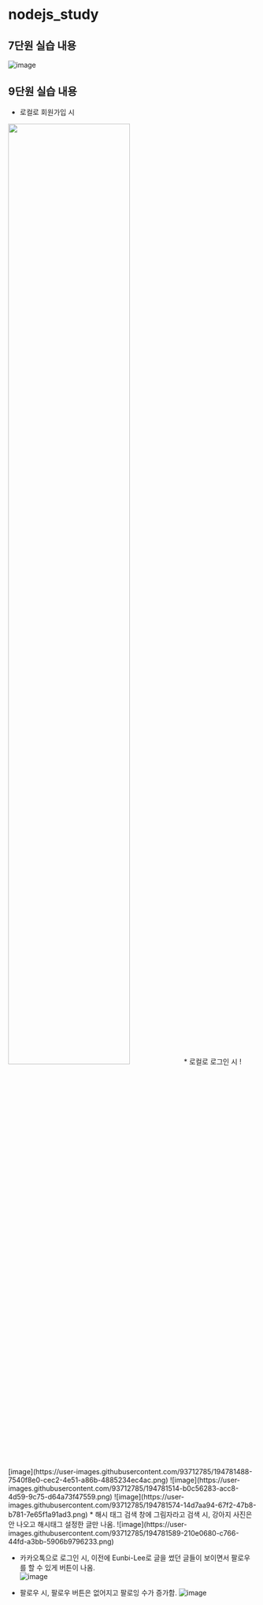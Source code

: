 # nodejs_study

## 7단원 실습 내용
![image](https://user-images.githubusercontent.com/93712785/194723328-dcefc915-07c4-4e79-82ff-7f46e9d65cff.png)


## 9단원 실습 내용

* 로컬로 회원가입 시  
<img src="https://user-images.githubusercontent.com/93712785/194766750-2bca358c-bdf1-49a8-8be5-e043a9df3fc5.png" width="70%" height="70%"/>
* 로컬로 로그인 시  
![image](https://user-images.githubusercontent.com/93712785/194781488-7540f8e0-cec2-4e51-a86b-4885234ec4ac.png)
![image](https://user-images.githubusercontent.com/93712785/194781514-b0c56283-acc8-4d59-9c75-d64a73f47559.png)
![image](https://user-images.githubusercontent.com/93712785/194781574-14d7aa94-67f2-47b8-b781-7e65f1a91ad3.png)
* 해시 태그 검색 창에 그림자라고 검색 시, 강아지 사진은 안 나오고 해시태그 설정한 글만 나옴.
![image](https://user-images.githubusercontent.com/93712785/194781589-210e0680-c766-44fd-a3bb-5906b9796233.png)

* 카카오톡으로 로그인 시, 이전에 Eunbi-Lee로 글을 썼던 글들이 보이면서 팔로우를 할 수 있게 버튼이 나옴.  
![image](https://user-images.githubusercontent.com/93712785/194781670-bf0d2845-2245-423e-a40b-58f58f20b14e.png)

* 팔로우 시, 팔로우 버튼은 없어지고 팔로잉 수가 증가함.
![image](https://user-images.githubusercontent.com/93712785/194781774-25181ed4-8ae6-48bf-bef9-4a9c2c7d86b0.png)
